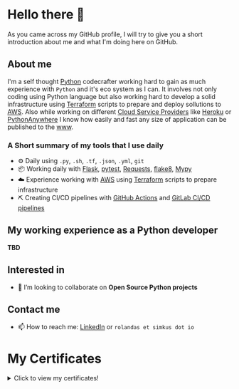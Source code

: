# Hello there 👋

As you came across my GitHub profile, I will try to give you a short introduction about me and what I'm doing here on GitHub.

## About me

I'm a self thought [Python](https://www.python.org/) codecrafter working hard to gain as much experience with `Python` and it's eco system as I can. It involves not only coding using Python language but also working hard to develop a solid infrastructure using [Terraform](https://www.terraform.io/) scripts to prepare and deploy sollutions to [AWS](https://aws.amazon.com/). Also while working on different [Cloud Service Providers](https://www.redhat.com/en/topics/cloud-computing/what-are-cloud-providers) like [Heroku](https://www.heroku.com/) or [PythonAnywhere](https://www.pythonanywhere.com/) I know how easily and fast any size of application can be published to the [www](https://en.wikipedia.org/wiki/World_Wide_Web).

### A Short summary of my tools that I use daily
- ⚙️ Daily using `.py`, `.sh`, `.tf`, `.json`, `.yml`, `git`
- 📦 Working daily with [Flask](https://flask.palletsprojects.com/en/2.0.x/), [pytest](https://docs.pytest.org/en/6.2.x/), [Requests](https://docs.python-requests.org/en/master/), [flake8](https://flake8.pycqa.org/en/latest/), [Mypy](https://mypy.readthedocs.io/en/stable/)
- ☁️ Experience working with [AWS](https://aws.amazon.com/) using [Terraform](https://www.terraform.io/) scripts to prepare infrastructure
- ⛏️ Creating CI/CD pipelines with [GitHub Actions](https://docs.github.com/en/actions) and [GitLab CI/CD pipelines](https://docs.gitlab.com/ee/ci/pipelines/)


## My working experience as a Python developer
**TBD**

## Interested in
- 👯 I’m looking to collaborate on **Open Source Python projects**

## Contact me
- 📫 How to reach me: [LinkedIn](https://www.linkedin.com/in/simkusr/) or `rolandas et simkus dot io`



# My Certificates

<details>
  <summary>Click to view my certificates!</summary>
  
<p align="center">
<img src="https://github.com/simkusr/simkusr/blob/master/static/img/certificates/Terraform%20and%20GitLab%20CICD%20certificate.jpg" data-canonical-src="https://github.com/simkusr/simkusr/blob/master/static/img/certificates/Terraform%20and%20GitLab%20CICD%20certificate.jpg" width="30%" height="250" />
&nbsp; &nbsp; &nbsp; &nbsp;
<img src="https://github.com/simkusr/simkusr/blob/master/static/img/certificates/GitLab%20CICD%20certificate.jpg" data-canonical-src="https://github.com/simkusr/simkusr/blob/master/static/img/certificates/GitLab%20CICD%20certificate.jpg" width="30%" height="250" />
</p>
</details>


